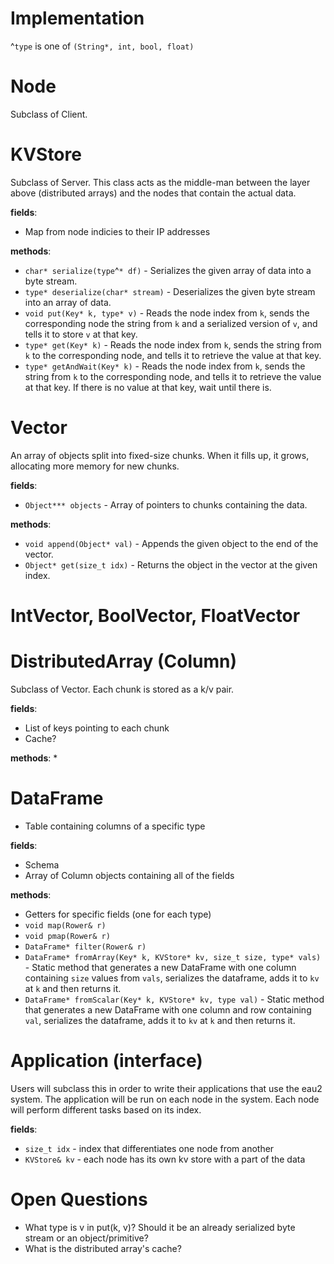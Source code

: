 # Implementation
^`type` is one of `(String*, int, bool, float)`

# Node
Subclass of Client.

# KVStore
Subclass of Server. This class acts as the middle-man between the layer above (distributed arrays) and the nodes that contain the actual data.

**fields**:
* Map from node indicies to their IP addresses

**methods**:
* `char* serialize(type`^`* df)` - Serializes the given array of data into a byte stream.
* `type* deserialize(char* stream)` - Deserializes the given byte stream into an array of data.
* `void put(Key* k, type* v)` - Reads the node index from `k`, sends the corresponding node the string from `k` and a serialized version of `v`, and tells it to store `v` at that key.
* `type* get(Key* k)` - Reads the node index from `k`, sends the string from `k` to the corresponding node, and tells it to retrieve the value at that key.
* `type* getAndWait(Key* k)` - Reads the node index from `k`, sends the string from `k` to the corresponding node, and tells it to retrieve the value at that key. If there is no value at that key, wait until there is.


# Vector
An array of objects split into fixed-size chunks. When it fills up, it grows, allocating more memory for new chunks.

**fields**:
* `Object*** objects` - Array of pointers to chunks containing the data.

**methods**:
* `void append(Object* val)` - Appends the given object to the end of the vector.
* `Object* get(size_t idx)` - Returns the object in the vector at the given index.


# IntVector, BoolVector, FloatVector


# DistributedArray (Column)
Subclass of Vector. Each chunk is stored as a k/v pair.

**fields**: 
* List of keys pointing to each chunk
* Cache?

**methods**: 
* 


# DataFrame
* Table containing columns of a specific type

**fields**:
* Schema
* Array of Column objects containing all of the fields

**methods**:
* Getters for specific fields (one for each type)
* `void map(Rower& r)`
* `void pmap(Rower& r)`
* `DataFrame* filter(Rower& r)`
* `DataFrame* fromArray(Key* k, KVStore* kv, size_t size, type* vals)` - Static method that generates a new DataFrame with one column containing `size` values from `vals`, serializes the dataframe, adds it to `kv` at `k` and then returns it.
* `DataFrame* fromScalar(Key* k, KVStore* kv, type val)` - Static method that generates a new DataFrame with one column and row containing `val`, serializes the dataframe, adds it to `kv` at `k` and then returns it.

# Application (interface)
Users will subclass this in order to write their applications that use the eau2 system. The application will be run on each node in the system. Each node will perform different tasks based on its index.

**fields**:
* `size_t idx` - index that differentiates one node from another
* `KVStore& kv` - each node has its own kv store with a part of the data

# Open Questions
* What type is v in put(k, v)? Should it be an already serialized byte stream or an object/primitive?
* What is the distributed array's cache?